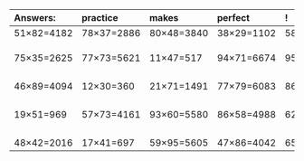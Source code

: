 | Answers: | practice | makes | perfect | ! |
| :--- | :--- | :--- | :--- | :--- |
| 51×82=4182 | 78×37=2886 | 80×48=3840 | 38×29=1102 | 58×78=4524 | 
|   |   |   |   |   | 
|   |   |   |   |   | 
|   |   |   |   |   | 
| 75×35=2625 | 77×73=5621 | 11×47=517 | 94×71=6674 | 95×29=2755 | 
|   |   |   |   |   | 
|   |   |   |   |   | 
|   |   |   |   |   | 
|   |   |   |   |   | 
| 46×89=4094 | 12×30=360 | 21×71=1491 | 77×79=6083 | 86×17=1462 | 
|   |   |   |   |   | 
|   |   |   |   |   | 
|   |   |   |   |   | 
|   |   |   |   |   | 
| 19×51=969 | 57×73=4161 | 93×60=5580 | 86×58=4988 | 62×84=5208 | 
|   |   |   |   |   | 
|   |   |   |   |   | 
|   |   |   |   |   | 
|   |   |   |   |   | 
| 48×42=2016 | 17×41=697 | 59×95=5605 | 47×86=4042 | 65×46=2990 | 
